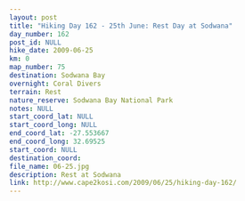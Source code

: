 ```yaml
---
layout: post
title: "Hiking Day 162 - 25th June: Rest Day at Sodwana"
day_number: 162
post_id: NULL
hike_date: 2009-06-25
km: 0
map_number: 75
destination: Sodwana Bay
overnight: Coral Divers
terrain: Rest
nature_reserve: Sodwana Bay National Park
notes: NULL
start_coord_lat: NULL
start_coord_long: NULL
end_coord_lat: -27.553667
end_coord_long: 32.69525
start_coord: NULL
destination_coord: 
file_name: 06-25.jpg
description: Rest at Sodwana
link: http://www.cape2kosi.com/2009/06/25/hiking-day-162/
---
```

